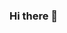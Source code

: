 ### Hi there 👋

<!--
**rawadabu/rawadabu** is a ✨ _special_ ✨ repository because its `README.md` (this file) appears on your GitHub profile.
Hello I'm Rawad, Computer Scince Student at Tel-Hai Collage, what I like the most is coding, in my free time I am a gamer.
The languages I use the most are c++,python and java.

Here are some ideas to get you started:

- 🔭 I’m currently working on ...
- 🌱 I’m currently learning ...
- 👯 I’m looking to collaborate on ...
- 🤔 I’m looking for help with ...
- 💬 Ask me about ...
- 📫 How to reach me: rawadabusaleh0@gmail.com
[Linked in](https://www.linkedin.com/in/rawad-abusaleh-3494a01b1/) [instagram](@Rawad Shakeb) [stackoverflow](user:16008721)

- 😄 Pronouns: ...
- ⚡ Fun fact: ...
-->
